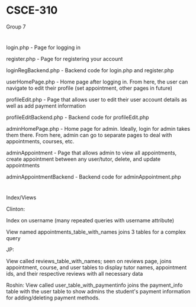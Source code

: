 # CSCE-310
Group 7
#
login.php - Page for logging in

register.php - Page for registering your account

loginRegBackend.php - Backend code for login.php and register.php

userHomePage.php - Home page after logging in. From here, the user can navigate to edit their profile (set appointment, other pages in future)

profileEdit.php - Page that allows user to edit their user account details as well as add payment information

profileEditBackend.php - Backend code for profileEdit.php

adminHomePage.php - Home page for admin. Ideally, login for admin takes them there. From here, admin can go to separate pages to deal with appointments, courses, etc.

adminAppointment - Page that allows admin to view all appointments, create appointment between any user/tutor, delete, and update appointments

adminAppointmentBackend - Backend code for adminAppointment.php

#
Index/Views

Clinton:

Index on username (many repeated queries with username attribute)

View named appointments_table_with_names joins 3 tables for a complex query

JP:

View called reviews_table_with_names; seen on reviews page, joins appointment, course, and user tables to display tutor names, appointment ids, and their respective reviews with all necessary data

Roshin:
View called user_table_with_paymentinfo joins the payment_info table with the user table to show admins the student's payment information for adding/deleting payment methods.
